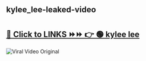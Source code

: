 
 ## kylee_lee-leaked-video 

# <h2><a href="https://clipsfans.com/kylee_lee&ref=git">🔗 Click to LINKS ⏩⏩ 👉 🟢 kylee lee </a></h2>

<a href="https://clipsfans.com/kylee_lee&ref=git" rel="nofollow" data-target="animated-image.originalLink"><img src="https://i.ibb.co.com/xMMVF88/686577567.gif" alt="Viral Video Original" style="max-width: 100%; display: inline-block;" data-target="animated-image.originalImage"></a>
